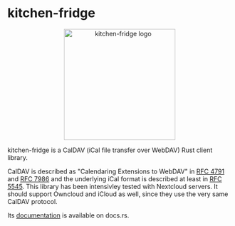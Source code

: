 # kitchen-fridge

<p align="center">
<img src="resources/kitchen-fridge.svg" alt="kitchen-fridge logo" width="250"/>
</p>

kitchen-fridge is a CalDAV (iCal file transfer over WebDAV) Rust client library.

CalDAV is described as "Calendaring Extensions to WebDAV" in [RFC 4791](https://datatracker.ietf.org/doc/html/rfc4791)
and [RFC 7986](https://datatracker.ietf.org/doc/html/rfc7986) and the underlying iCal format is described at least
in [RFC 5545](https://datatracker.ietf.org/doc/html/rfc5545). This library has been intensivley tested with Nextcloud
servers. It should support Owncloud and iCloud as well, since they use the very same CalDAV protocol.

Its [documentation](https://docs.rs/kitchen-fridge/) is available on docs.rs.
